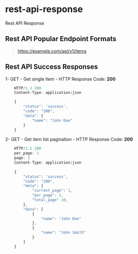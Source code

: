 # rest-api-response
Rest API Response

## Rest API Popular Endpoint Formats

> https://example.com/api/v1/items

## Rest API Success Responses

1- GET - Get single item - HTTP Response Code: **200**
```javascript
    HTTP/1.1 200
    Content-Type: application/json

    {
        "status": 'success',
        "code": "200",
        "data": {
            "name": "John Doe"
        }
    }
```
2- GET - Get item list pagination - HTTP Response Code: **200**
```javascript
    HTTP/1.1 200
    per_page: 2
    page: 1
    Content-Type: application/json
    
    {
        "status": 'success',
        "code": "200",
        "meta": {
            "current_page": 1,
            "per_page": 2,
            "total_page" 10,
        },
        "data": [
            {
                "name": "John Doe"
            },
            {
                "name": "John Smith"
            }
        ]
    }
```
